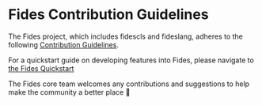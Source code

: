 # Fides Contribution Guidelines

The Fides project, which includes fidescls and fideslang, adheres to the following [Contribution Guidelines](https://ethyca.github.io/fides/development/overview/).

For a quickstart guide on developing features into Fides, please navigate to [the Fides Quickstart](https://ethyca.github.io/fides/dev/development/quickstart/)

The Fides core team welcomes any contributions and suggestions to help make the community a better place 🤝
